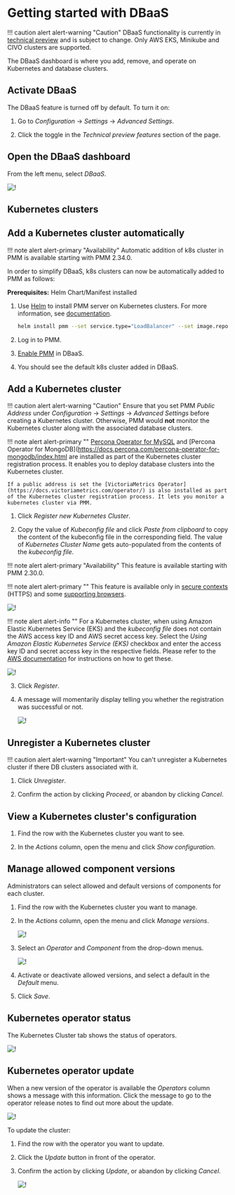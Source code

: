 # Getting started with DBaaS

!!! caution alert alert-warning "Caution"
DBaaS functionality is currently in [technical preview](../details/glossary.md#technical-preview) and is subject to change. Only AWS EKS, Minikube and CIVO clusters are supported.

The DBaaS dashboard is where you add, remove, and operate on Kubernetes and database clusters.

## Activate DBaaS

The DBaaS feature is turned off by default. To turn it on:

1. Go to <i class="uil uil-cog"></i> _Configuration_ → <i class="uil uil-setting"></i> _Settings_ → _Advanced Settings_.

2. Click the <i class="uil uil-toggle-off"></i> toggle in the _Technical preview features_ section of the page.

## Open the DBaaS dashboard

From the left menu, select <i class="uil uil-database"></i> _DBaaS_.

![!](../images/PMM_DBaaS_Kubernetes_Cluster_Panel.png)

## Kubernetes clusters

## Add a Kubernetes cluster automatically

!!! note alert alert-primary "Availability"
Automatic addition of k8s cluster in PMM is available starting with PMM 2.34.0.

In order to simplify DBaaS, k8s clusters can now be automatically added to PMM as follows:

**Prerequisites:** Helm Chart/Manifest installed

1. Use [Helm](https://github.com/helm/helm) to install PMM server on Kubernetes clusters. For more information, see [documentation](../setting-up/server/helm.md).

   ```sh
   helm install pmm --set service.type="LoadBalancer" --set image.repository=percona/pmm-server --set image.tag=2.34.0 --set secret.pmm_password=admin percona/pmm
   ```

2. Log in to PMM.

3. [Enable PMM](get-started.md#activate-dbaas) in DBaaS.

4. You should see the default k8s cluster added in DBaaS.

## Add a Kubernetes cluster

!!! caution alert alert-warning "Caution"
Ensure that you set PMM _Public Address_ under <i class="uil uil-cog"></i> _Configuration_ → <i class="uil uil-setting"></i> _Settings_ → _Advanced Settings_ before creating a Kubernetes cluster. Otherwise, PMM would **not** monitor the Kubernetes cluster along with the associated database clusters.

!!! note alert alert-primary ""
[Percona Operator for MySQL](https://docs.percona.com/percona-operator-for-mysql/pxc/index.html) and [Percona Operator for MongoDB](https://docs.percona.com/percona-operator-for-mongodb/index.html are installed as part of the Kubernetes cluster registration process. It enables you to deploy database clusters into the Kubernetes cluster.

    If a public address is set the [VictoriaMetrics Operator](https://docs.victoriametrics.com/operator/) is also installed as part of the Kubernetes cluster registration process. It lets you monitor a kubernetes cluster via PMM.

1. Click _Register new Kubernetes Cluster_.

2. Copy the value of _Kubeconfig file_ and click _Paste from clipboard_ to copy the content of the kubeconfig file in the corresponding field. The value of _Kubernetes Cluster Name_ gets auto-populated from the contents of the _kubeconfig file_.

!!! note alert alert-primary "Availability"
This feature is available starting with PMM 2.30.0.

!!! note alert alert-primary ""
This feature is available only in [secure contexts](https://developer.mozilla.org/en-US/docs/Web/Security/Secure_Contexts) (HTTPS) and some [supporting browsers](https://developer.mozilla.org/en-US/docs/Web/API/Clipboard#browser_compatibility).

![!](../images/PMM_DBaaS_Kubernetes_Cluster_Details.png)

!!! note alert alert-info ""
For a Kubernetes cluster, when using Amazon Elastic Kubernetes Service (EKS) and the _kubeconfig file_ does not contain the AWS
access key ID and AWS secret access key. Select the _Using Amazon Elastic Kubernetes Service (EKS)_
checkbox and enter the access key ID and secret access key in the respective fields.
Please refer to the [AWS documentation](https://docs.aws.amazon.com/) for instructions on how to get these.

![!](../images/PMM_DBaaS_Kubernetes_Cluster_EKS.png)

3. Click _Register_.

4. A message will momentarily display telling you whether the registration was successful or not.

   ![!](../images/PMM_DBaaS_Kubernetes_Cluster_Added.png)

## Unregister a Kubernetes cluster

!!! caution alert alert-warning "Important"
You can't unregister a Kubernetes cluster if there DB clusters associated with it.

1. Click _Unregister_.

2. Confirm the action by clicking _Proceed_, or abandon by clicking _Cancel_.

## View a Kubernetes cluster's configuration

1. Find the row with the Kubernetes cluster you want to see.

2. In the _Actions_ column, open the <i class="uil uil-ellipsis-v"></i> menu and click _Show configuration_.

## Manage allowed component versions

Administrators can select allowed and default versions of components for each cluster.

1. Find the row with the Kubernetes cluster you want to manage.

2. In the _Actions_ column, open the <i class="uil uil-ellipsis-v"></i> menu and click _Manage versions_.

   ![!](../images/PMM_DBaaS_Kubernetes_Manage_Versions.png)

3. Select an _Operator_ and _Component_ from the drop-down menus.

   ![!](../images/PMM_DBaaS_Kubernetes_Manage_Components_Versions.png)

4. Activate or deactivate allowed versions, and select a default in the _Default_ menu.

5. Click _Save_.

## Kubernetes operator status

The Kubernetes Cluster tab shows the status of operators.

![!](../images/PMM_DBaaS_Kubernetes_Cluster_Operator_Status.png)

## Kubernetes operator update

When a new version of the operator is available the _Operators_ column shows a message with this information. Click the message to go to the operator release notes to find out more about the update.

![!](../images/PMM_DBaaS_Kubernetes_Cluster_Operator_Update.png)

To update the cluster:

1. Find the row with the operator you want to update.

2. Click the _Update_ button in front of the operator.

3. Confirm the action by clicking _Update_, or abandon by clicking _Cancel_.

   ![!](../images/PMM_DBaaS_Kubernetes_Cluster_Operator_Update_Confirmation.png)
